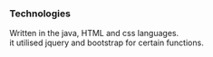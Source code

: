 <h3>Technologies</h3>
Written in the java, HTML and css languages.<br>
it utilised jquery and bootstrap for certain functions.
